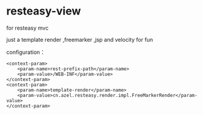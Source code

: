 resteasy-view
=============

for resteasy mvc

just a template render ,freemarker ,jsp and velocity
for fun

configuration：

	<context-param>
		<param-name>rest-prefix-path</param-name>
		<param-value>/WEB-INF</param-value>
	</context-param>
	<context-param>
		<param-name>template-render</param-name>
		<param-value>cn.azel.resteasy.render.impl.FreeMarkerRender</param-value>
	</context-param>
